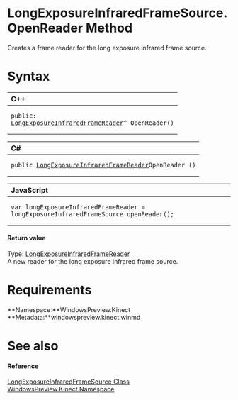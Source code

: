 LongExposureInfraredFrameSource.OpenReader Method  
=================================================  

Creates a frame reader for the long exposure infrared frame source. <span id="syntaxSection"></span>

Syntax  
======  

<table>
<colgroup>
<col width="100%" />
</colgroup>
<thead>
<tr class="header">
<th align="left">C++</th>
</tr>
</thead>
<tbody>
<tr class="odd">
<td align="left"><pre><code>public:  
<a href="../../LongExposureInfraredFrameR.md">LongExposureInfraredFrameReader</a>^ OpenReader()</code></pre></td>
</tr>
</tbody>
</table>

<table>
<colgroup>
<col width="100%" />
</colgroup>
<thead>
<tr class="header">
<th align="left">C#</th>
</tr>
</thead>
<tbody>
<tr class="odd">
<td align="left"><pre><code>public <a href="../../LongExposureInfraredFrameR.md">LongExposureInfraredFrameReader</a>OpenReader ()</code></pre></td>
</tr>
</tbody>
</table>

<table>
<colgroup>
<col width="100%" />
</colgroup>
<thead>
<tr class="header">
<th align="left">JavaScript</th>
</tr>
</thead>
<tbody>
<tr class="odd">
<td align="left"><pre><code>var longExposureInfraredFrameReader = longExposureInfraredFrameSource.openReader();</code></pre></td>
</tr>
</tbody>
</table>

<span id="ID4ES"></span>
#### Return value  

Type: [LongExposureInfraredFrameReader](../../LongExposureInfraredFrameR.md)  
 A new reader for the long exposure infrared frame source.  

<span id="requirements"></span>

Requirements  
============  

**Namespace:**WindowsPreview.Kinect  
**Metadata:**windowspreview.kinect.winmd  

<span id="ID4EAB"></span>

See also  
========  

<span id="ID4ECB"></span>
#### Reference  

[LongExposureInfraredFrameSource Class](../../LongExposureInfraredFrameS.md)  
 [WindowsPreview.Kinect Namespace](../../../Kinect.md)  



<!--Please do not edit the data in the comment block below.-->
<!--
TOCTitle : OpenReader Method
RLTitle : LongExposureInfraredFrameSource.OpenReader Method
KeywordK : OpenReader method
KeywordK : LongExposureInfraredFrameSource.OpenReader method
KeywordF : WindowsPreview.Kinect.LongExposureInfraredFrameSource.OpenReader
KeywordF : LongExposureInfraredFrameSource.OpenReader
KeywordF : OpenReader
KeywordF : WindowsPreview.Kinect.LongExposureInfraredFrameSource.OpenReader
KeywordA : M:WindowsPreview.Kinect.LongExposureInfraredFrameSource.OpenReader
AssetID : M:WindowsPreview.Kinect.LongExposureInfraredFrameSource.OpenReader
Locale : en-us
CommunityContent : 1
APIType : Managed
APILocation : windowspreview.kinect.winmd
APIName : WindowsPreview.Kinect.LongExposureInfraredFrameSource.OpenReader
TargetOS : Windows
TopicType : kbSyntax
DevLang : VB
DevLang : CSharp
DevLang : JavaScript
DevLang : C++
DocSet : K4Wv2
ProjType : K4Wv2Proj
Technology : Kinect for Windows
Product : Kinect for Windows SDK v2
productversion : 20
-->
